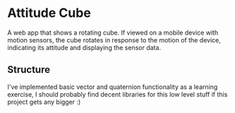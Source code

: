 Attitude Cube
===
A web app that shows a rotating cube. If viewed on a mobile device with motion sensors, the cube rotates in response to the motion of the device, indicating its attitude and displaying the sensor data.

Structure
---
I've implemented basic vector and quaternion functionality as a learning exercise, I should probably find decent libraries for this low level stuff if this project gets any bigger :)
